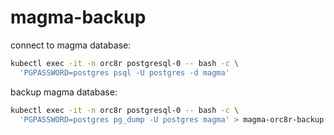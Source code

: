 # magma-backup

connect to magma database:
```bash
kubectl exec -it -n orc8r postgresql-0 -- bash -c \
  'PGPASSWORD=postgres psql -U postgres -d magma'
```

backup magma database:
```bash
kubectl exec -it -n orc8r postgresql-0 -- bash -c \
  'PGPASSWORD=postgres pg_dump -U postgres magma' > magma-orc8r-backup.sql
```


